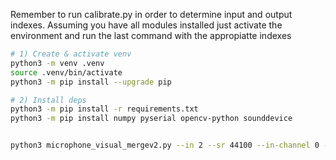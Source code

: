 Remember to run calibrate.py in order to determine input and output indexes. Assuming you have all modules installed just activate the environment and run the last command with the appropiatte indexes

```bash
# 1) Create & activate venv
python3 -m venv .venv
source .venv/bin/activate
python3 -m pip install --upgrade pip

# 2) Install deps
python3 -m pip install -r requirements.txt
python3 -m pip install numpy pyserial opencv-python sounddevice


python3 microphone_visual_mergev2.py --in 2 --sr 44100 --in-channel 0 --print-audio --trig-db -10 --rel-db -14 --hold-sec 0.5

```